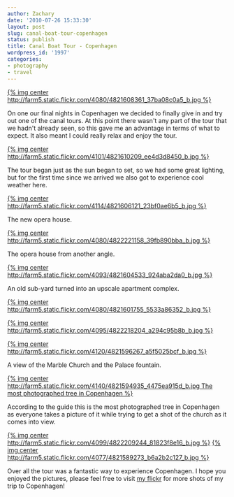 ```yaml
---
author: Zachary
date: '2010-07-26 15:33:30'
layout: post
slug: canal-boat-tour-copenhagen
status: publish
title: Canal Boat Tour - Copenhagen
wordpress_id: '1997'
categories:
- photography
- travel
---
```


[{% img center http://farm5.static.flickr.com/4080/4821608361_37ba08c0a5_b.jpg %}](http://www.flickr.com/photos/zacharyz/4821608361/) 

On one our final nights in Copenhagen we decided to finally give in and try out one of the canal tours.
At this point there wasn't any part of the tour that we hadn't already seen,
so this gave me an advantage in terms of what to expect. It also meant I could
really relax and enjoy the tour.

[{% img center http://farm5.static.flickr.com/4101/4821610209_ee4d3d8450_b.jpg %}](http://www.flickr.com/photos/zacharyz/4821610209/) 

The tour began just as the sun began to set, so we had some great lighting, but for the first time since
we arrived we also got to experience cool weather here.

[{% img center http://farm5.static.flickr.com/4114/4821606121_23bf0ae6b5_b.jpg %}](http://www.flickr.com/photos/zacharyz/4821606121/)

The new opera house.

[{% img center http://farm5.static.flickr.com/4080/4822221158_39fb890bba_b.jpg %}](http://www.flickr.com/photos/zacharyz/4822221158/)

The opera house from another angle.

[{% img center http://farm5.static.flickr.com/4093/4821604533_924aba2da0_b.jpg %}](http://www.flickr.com/photos/zacharyz/4821604533/)
 
An old sub-yard turned into an upscale apartment complex.

[{% img center http://farm5.static.flickr.com/4080/4821601755_5533a86352_b.jpg %}](http://www.flickr.com/photos/zacharyz/4821601755/) 

[{% img center http://farm5.static.flickr.com/4095/4822218204_a294c95b8b_b.jpg %}](http://www.flickr.com/photos/zacharyz/4822218204/)

[{% img center http://farm5.static.flickr.com/4120/4821596267_a5f5025bcf_b.jpg %}](http://www.flickr.com/photos/zacharyz/4821596267/)
 
A view of the Marble Church and the Palace fountain.

[{% img center http://farm5.static.flickr.com/4140/4821594935_4475ea915d_b.jpg The most photographed tree in Copenhagen %}](http://www.flickr.com/photos/zacharyz/4821594935/)

According to the guide this is the most photographed tree in Copenhagen
as everyone takes a picture of it while trying to get a shot of the church as
it comes into view.


[{% img center http://farm5.static.flickr.com/4099/4822209244_81823f8e16_b.jpg %}](http://www.flickr.com/photos/zacharyz/4822209244/) 
[{% img center http://farm5.static.flickr.com/4077/4821589273_b6a2b2c127_b.jpg %}](http://www.flickr.com/photos/zacharyz/4821589273/)

Over all the tour was a fantastic way to experience Copenhagen. I hope you enjoyed the pictures, please feel free to
visit [my flickr](http://www.flickr.com/photos/zacharyz/sets/72157624450107276/with/4821589273/) for more shots of my trip to Copenhagen!


